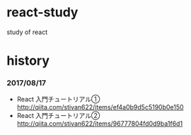 # react-study
study of react

# history
### 2017/08/17
+ React 入門チュートリアル①
http://qiita.com/stivan622/items/ef4a0b9d5c5190b0e150
+ React 入門チュートリアル②
http://qiita.com/stivan622/items/96777804fd0d9ba1f6d1
